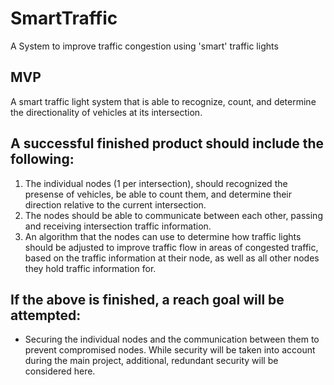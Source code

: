 # SmartTraffic
A System to improve traffic congestion using 'smart' traffic lights

## MVP
A smart traffic light system that is able to recognize, count, and determine the directionality of vehicles at its intersection.

## A successful finished product should include the following:
1. The individual nodes (1 per intersection), should recognized the presense of vehicles, be able to count them, and determine their direction relative to the current intersection.
2. The nodes should be able to communicate between each other, passing and receiving intersection traffic information.
3. An algorithm that the nodes can use to determine how traffic lights should be adjusted to improve traffic flow in areas of congested traffic, based on the traffic information at their node, as well as all other nodes they hold traffic information for.

## If the above is finished, a reach goal will be attempted:
* Securing the individual nodes and the communication between them to prevent compromised nodes. While security will be taken into account during the main project, additional, redundant security will be considered here.
